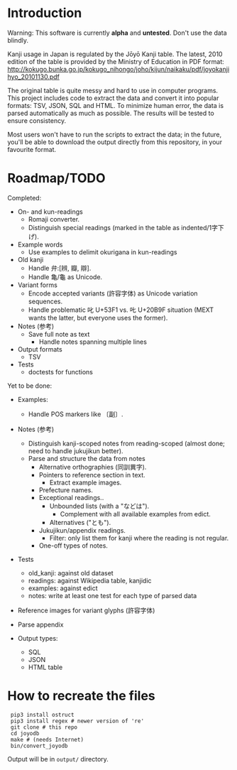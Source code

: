 Introduction
============

Warning: This software is currently **alpha** and **untested**.  Don't use the
data blindly.

Kanji usage in Japan is regulated by the Jōyō Kanji table.  The latest, 2010
edition of the table is provided by the Ministry of Education in PDF format:
http://kokugo.bunka.go.jp/kokugo_nihongo/joho/kijun/naikaku/pdf/joyokanjihyo_20101130.pdf

The original table is quite messy and hard to use in computer programs.  This
project includes code to extract the data and convert it into popular formats:
TSV, JSON, SQL and HTML.  To minimize human error, the data is parsed
automatically as much as possible.  The results will be tested to ensure
consistency.

Most users won't have to run the scripts to extract the data; in the future,
you'll be able to download the output directly from this repository, in your
favourite format.


Roadmap/TODO
============
Completed:

 - On- and kun-readings
   - Romaji converter.
   - Distinguish special readings (marked in the table as indented/1字下げ).
 - Example words
   - Use examples to delimit okurigana in kun-readings
 - Old kanji
   - Handle 弁:[辨, 瓣, 辯].
   - Handle 亀/龜 as Unicode.
 - Variant forms
   - Encode accepted variants (許容字体) as Unicode variation sequences.
   - Handle problematic 叱 U+53F1 vs. 𠮟 U+20B9F situation (MEXT wants the
     latter, but everyone uses the former).
 - Notes (参考)
   - Save full note as text
     - Handle notes spanning multiple lines
 - Output formats
   - TSV
 - Tests
   - doctests for functions

Yet to be done:
 - Examples:
   - Handle POS markers like 〔副〕.
 - Notes (参考)
   - Distinguish kanji-scoped notes from reading-scoped (almost done; need to
     handle jukujikun better).
   - Parse and structure the data from notes
     - Alternative orthographies (同訓異字).
     - Pointers to reference section in text.
       - Extract example images.
     - Prefecture names.
     - Exceptional readings..
       - Unbounded lists (with a "などは").
         - Complement with all available examples from edict.
       - Alternatives ("とも").
     - Jukujikun/appendix readings.
       - Filter: only list them for kanji where the reading is not regular.
     - One-off types of notes.

 - Tests
   - old_kanji: against old dataset
   - readings: against Wikipedia table, kanjidic
   - examples: against edict
   - notes: write at least one test for each type of parsed data

 - Reference images for variant glyphs (許容字体)
 - Parse appendix

 - Output types:
   - SQL
   - JSON
   - HTML table

How to recreate the files
=========================

     pip3 install ostruct
     pip3 install regex # newer version of 're'
     git clone # this repo
     cd joyodb
     make # (needs Internet)
     bin/convert_joyodb

Output will be in `output/` directory.
